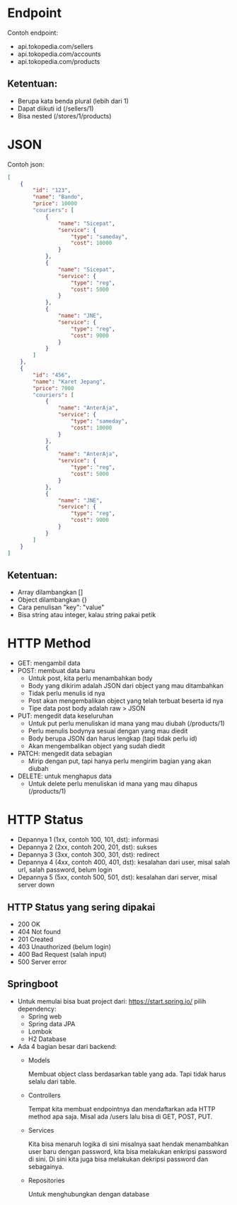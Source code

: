 # Endpoint
Contoh endpoint:
- api.tokopedia.com/sellers
- api.tokopedia.com/accounts
- api.tokopedia.com/products

## Ketentuan:
- Berupa kata benda plural (lebih dari 1)
- Dapat diikuti id (/sellers/1)
- Bisa nested (/stores/1/products)

# JSON
Contoh json:
```json
[
    {
        "id": "123",
        "name": "Bando",
        "price": 10000
        "couriers": [
            {
                "name": "Sicepat",
                "service": {
                    "type": "sameday",
                    "cost": 10000
                }
            },
            {
                "name": "Sicepat",
                "service": {
                    "type": "reg",
                    "cost": 5000
                }
            },
            {
                "name": "JNE",
                "service": {
                    "type": "reg",
                    "cost": 9000
                }
            }
        ]
    },
    {
        "id": "456",
        "name": "Karet Jepang",
        "price": 7000
        "couriers": [
            {
                "name": "AnterAja",
                "service": {
                    "type": "sameday",
                    "cost": 10000
                }
            },
            {
                "name": "AnterAja",
                "service": {
                    "type": "reg",
                    "cost": 5000
                }
            },
            {
                "name": "JNE",
                "service": {
                    "type": "reg",
                    "cost": 9000
                }
            }
        ]
    }
]
```

## Ketentuan:
- Array dilambangkan []
- Object dilambangkan {}
- Cara penulisan "key": "value"
- Bisa string atau integer, kalau string pakai petik

# HTTP Method
- GET: mengambil data
- POST: membuat data baru
    * Untuk post, kita perlu menambahkan body
    * Body yang dikirim adalah JSON dari object yang mau ditambahkan
    * Tidak perlu menulis id nya
    * Post akan mengembalikan object yang telah terbuat beserta id nya
    * Tipe data post body adalah raw > JSON
- PUT: mengedit data keseluruhan
    * Untuk put perlu menuliskan id mana yang mau diubah (/products/1)
    * Perlu menulis bodynya sesuai dengan yang mau diedit
    * Body berupa JSON dan harus lengkap (tapi tidak perlu id)
    * Akan mengembalikan object yang sudah diedit
- PATCH: mengedit data sebagian
    * Mirip dengan put, tapi hanya perlu mengirim bagian yang akan diubah
- DELETE: untuk menghapus data
    * Untuk delete perlu menuliskan id mana yang mau dihapus (/products/1)

# HTTP Status
- Depannya 1 (1xx, contoh 100, 101, dst): informasi
- Depannya 2 (2xx, contoh 200, 201, dst): sukses
- Depannya 3 (3xx, contoh 300, 301, dst): redirect
- Depannya 4 (4xx, contoh 400, 401, dst): kesalahan dari user, misal salah url, salah password, belum login
- Depannya 5 (5xx, contoh 500, 501, dst): kesalahan dari server, misal server down

## HTTP Status yang sering dipakai
- 200 OK
- 404 Not found
- 201 Created
- 403 Unauthorized (belum login)
- 400 Bad Request (salah input)
- 500 Server error

## Springboot
- Untuk memulai bisa buat project dari: https://start.spring.io/ pilih dependency:
    * Spring web
    * Spring data JPA
    * Lombok
    * H2 Database
- Ada 4 bagian besar dari backend: 
    * Models
    
        Membuat object class berdasarkan table yang ada. Tapi tidak harus selalu dari table.
    * Controllers
    
        Tempat kita membuat endpointnya dan mendaftarkan ada HTTP method apa saja. Misal ada /users lalu bisa di GET, POST, PUT. 
    * Services
    
        Kita bisa menaruh logika di sini misalnya saat hendak menambahkan user baru dengan password, kita bisa melakukan enkripsi password di sini. Di sini kita juga bisa melakukan dekripsi password dan sebagainya.
    * Repositories
      
        Untuk menghubungkan dengan database
